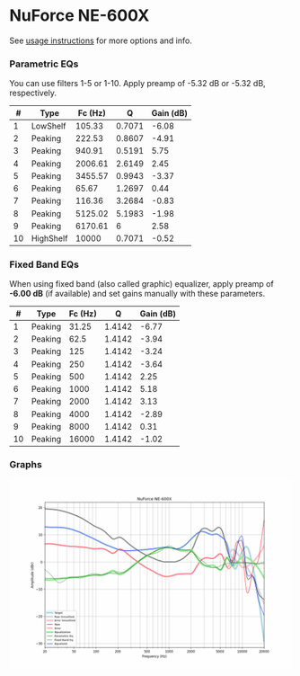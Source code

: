 # NuForce NE-600X
See [usage instructions](https://github.com/jaakkopasanen/AutoEq#usage) for more options and info.

### Parametric EQs
You can use filters 1-5 or 1-10. Apply preamp of -5.32 dB or -5.32 dB, respectively.

|   # | Type      |   Fc (Hz) |      Q |   Gain (dB) |
|-----|-----------|-----------|--------|-------------|
|   1 | LowShelf  |    105.33 | 0.7071 |       -6.08 |
|   2 | Peaking   |    222.53 | 0.8607 |       -4.91 |
|   3 | Peaking   |    940.91 | 0.5191 |        5.75 |
|   4 | Peaking   |   2006.61 | 2.6149 |        2.45 |
|   5 | Peaking   |   3455.57 | 0.9943 |       -3.37 |
|   6 | Peaking   |     65.67 | 1.2697 |        0.44 |
|   7 | Peaking   |    116.36 | 3.2684 |       -0.83 |
|   8 | Peaking   |   5125.02 | 5.1983 |       -1.98 |
|   9 | Peaking   |   6170.61 | 6      |        2.58 |
|  10 | HighShelf |  10000    | 0.7071 |       -0.52 |

### Fixed Band EQs
When using fixed band (also called graphic) equalizer, apply preamp of **-6.00 dB** (if available) and set gains manually with these parameters.

|   # | Type    |   Fc (Hz) |      Q |   Gain (dB) |
|-----|---------|-----------|--------|-------------|
|   1 | Peaking |     31.25 | 1.4142 |       -6.77 |
|   2 | Peaking |     62.5  | 1.4142 |       -3.94 |
|   3 | Peaking |    125    | 1.4142 |       -3.24 |
|   4 | Peaking |    250    | 1.4142 |       -3.64 |
|   5 | Peaking |    500    | 1.4142 |        2.25 |
|   6 | Peaking |   1000    | 1.4142 |        5.18 |
|   7 | Peaking |   2000    | 1.4142 |        3.13 |
|   8 | Peaking |   4000    | 1.4142 |       -2.89 |
|   9 | Peaking |   8000    | 1.4142 |        0.31 |
|  10 | Peaking |  16000    | 1.4142 |       -1.02 |

### Graphs
![](./NuForce%20NE-600X.png)
